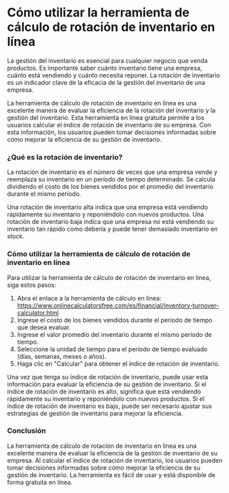 Cómo utilizar la herramienta de cálculo de rotación de inventario en línea
==========================================================================

La gestión del inventario es esencial para cualquier negocio que venda productos. Es importante saber cuánto inventario tiene una empresa, cuánto está vendiendo y cuánto necesita reponer. La rotación de inventario es un indicador clave de la eficacia de la gestión del inventario de una empresa.

La herramienta de cálculo de rotación de inventario en línea es una excelente manera de evaluar la eficiencia de la rotación del inventario y la gestión del inventario. Esta herramienta en línea gratuita permite a los usuarios calcular el índice de rotación de inventario de su empresa. Con esta información, los usuarios pueden tomar decisiones informadas sobre cómo mejorar la eficiencia de su gestión de inventario.

### ¿Qué es la rotación de inventario?

La rotación de inventario es el número de veces que una empresa vende y reemplaza su inventario en un período de tiempo determinado. Se calcula dividiendo el costo de los bienes vendidos por el promedio del inventario durante el mismo período.

Una rotación de inventario alta indica que una empresa está vendiendo rápidamente su inventario y reponiéndolo con nuevos productos. Una rotación de inventario baja indica que una empresa no está vendiendo su inventario tan rápido como debería y puede tener demasiado inventario en stock.

### Cómo utilizar la herramienta de cálculo de rotación de inventario en línea

Para utilizar la herramienta de cálculo de rotación de inventario en línea, siga estos pasos:

1. Abra el enlace a la herramienta de cálculo en línea: <https://www.onlinecalculatorsfree.com/es/financial/inventory-turnover-calculator.html>
2. Ingrese el costo de los bienes vendidos durante el período de tiempo que desea evaluar.
3. Ingrese el valor promedio del inventario durante el mismo período de tiempo.
4. Seleccione la unidad de tiempo para el período de tiempo evaluado (días, semanas, meses o años).
5. Haga clic en "Calcular" para obtener el índice de rotación de inventario.

Una vez que tenga su índice de rotación de inventario, puede usar esta información para evaluar la eficiencia de su gestión de inventario. Si el índice de rotación de inventario es alto, significa que está vendiendo rápidamente su inventario y reponiéndolo con nuevos productos. Si el índice de rotación de inventario es bajo, puede ser necesario ajustar sus estrategias de gestión de inventario para mejorar la eficiencia.

### Conclusión

La herramienta de cálculo de rotación de inventario en línea es una excelente manera de evaluar la eficiencia de la gestión de inventario de su empresa. Al calcular el índice de rotación de inventario, los usuarios pueden tomar decisiones informadas sobre cómo mejorar la eficiencia de su gestión de inventario. La herramienta es fácil de usar y está disponible de forma gratuita en línea.